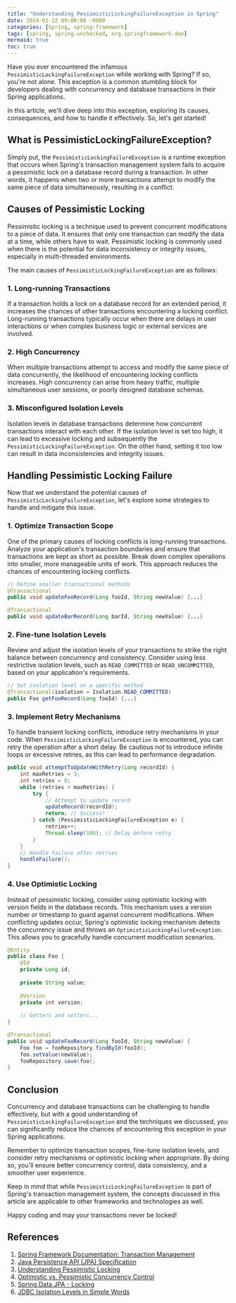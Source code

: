 ```yaml
---
title: "Understanding PessimisticLockingFailureException in Spring"
date: 2024-01-22 09:00:00 -0000
categories: [Spring, spring-framework]
tags: [spring, spring-unchecked, org.springframework.dao]
mermaid: true
toc: true
---
```



Have you ever encountered the infamous `PessimisticLockingFailureException` while working with Spring? If so, you're not alone. This exception is a common stumbling block for developers dealing with concurrency and database transactions in their Spring applications.

In this article, we'll dive deep into this exception, exploring its causes, consequences, and how to handle it effectively. So, let's get started!

## What is PessimisticLockingFailureException?

Simply put, the `PessimisticLockingFailureException` is a runtime exception that occurs when Spring's transaction management system fails to acquire a pessimistic lock on a database record during a transaction. In other words, it happens when two or more transactions attempt to modify the same piece of data simultaneously, resulting in a conflict.

## Causes of Pessimistic Locking

Pessimistic locking is a technique used to prevent concurrent modifications to a piece of data. It ensures that only one transaction can modify the data at a time, while others have to wait. Pessimistic locking is commonly used when there is the potential for data inconsistency or integrity issues, especially in multi-threaded environments.

The main causes of `PessimisticLockingFailureException` are as follows:

### 1. Long-running Transactions

If a transaction holds a lock on a database record for an extended period, it increases the chances of other transactions encountering a locking conflict. Long-running transactions typically occur when there are delays in user interactions or when complex business logic or external services are involved.

### 2. High Concurrency

When multiple transactions attempt to access and modify the same piece of data concurrently, the likelihood of encountering locking conflicts increases. High concurrency can arise from heavy traffic, multiple simultaneous user sessions, or poorly designed database schemas.

### 3. Misconfigured Isolation Levels

Isolation levels in database transactions determine how concurrent transactions interact with each other. If the isolation level is set too high, it can lead to excessive locking and subsequently the `PessimisticLockingFailureException`. On the other hand, setting it too low can result in data inconsistencies and integrity issues.

## Handling Pessimistic Locking Failure

Now that we understand the potential causes of `PessimisticLockingFailureException`, let's explore some strategies to handle and mitigate this issue.

### 1. Optimize Transaction Scope

One of the primary causes of locking conflicts is long-running transactions. Analyze your application's transaction boundaries and ensure that transactions are kept as short as possible. Break down complex operations into smaller, more manageable units of work. This approach reduces the chances of encountering locking conflicts.

```java
// Define smaller transactional methods
@Transactional
public void updateFooRecord(Long fooId, String newValue) {...}

@Transactional
public void updateBarRecord(Long barId, String newValue) {...}
```

### 2. Fine-tune Isolation Levels

Review and adjust the isolation levels of your transactions to strike the right balance between concurrency and consistency. Consider using less restrictive isolation levels, such as `READ_COMMITTED` or `READ_UNCOMMITTED`, based on your application's requirements.

```java
// Set isolation level on a specific method
@Transactional(isolation = Isolation.READ_COMMITTED)
public Foo getFooRecord(Long fooId) {...}
```

### 3. Implement Retry Mechanisms

To handle transient locking conflicts, introduce retry mechanisms in your code. When `PessimisticLockingFailureException` is encountered, you can retry the operation after a short delay. Be cautious not to introduce infinite loops or excessive retries, as this can lead to performance degradation.

```java
public void attemptToUpdateWithRetry(Long recordId) {
    int maxRetries = 3;
    int retries = 0;
    while (retries < maxRetries) {
        try {
            // Attempt to update record
            updateRecord(recordId);
            return; // Success!
        } catch (PessimisticLockingFailureException e) {
            retries++;
            Thread.sleep(100); // Delay before retry
        }
    }
    // Handle failure after retries
    handleFailure();
}
```

### 4. Use Optimistic Locking

Instead of pessimistic locking, consider using optimistic locking with version fields in the database records. This mechanism uses a version number or timestamp to guard against concurrent modifications. When conflicting updates occur, Spring's optimistic locking mechanism detects the concurrency issue and throws an `OptimisticLockingFailureException`. This allows you to gracefully handle concurrent modification scenarios.

```java
@Entity
public class Foo {
    @Id
    private Long id;
    
    private String value;
    
    @Version
    private int version;
    
    // Getters and setters...
}
```

```java
@Transactional
public void updateFooRecord(Long fooId, String newValue) {
    Foo foo = fooRepository.findById(fooId);
    foo.setValue(newValue);
    fooRepository.save(foo);
}
```

## Conclusion

Concurrency and database transactions can be challenging to handle effectively, but with a good understanding of `PessimisticLockingFailureException` and the techniques we discussed, you can significantly reduce the chances of encountering this exception in your Spring applications.

Remember to optimize transaction scopes, fine-tune isolation levels, and consider retry mechanisms or optimistic locking when appropriate. By doing so, you'll ensure better concurrency control, data consistency, and a smoother user experience.

Keep in mind that while `PessimisticLockingFailureException` is part of Spring's transaction management system, the concepts discussed in this article are applicable to other frameworks and technologies as well.

Happy coding and may your transactions never be locked!

## References

1. [Spring Framework Documentation: Transaction Management](https://docs.spring.io/spring-framework/docs/current/reference/html/data-access.html#transaction)
2. [Java Persistence API (JPA) Specification](https://jcp.org/en/jsr/detail?id=338)
3. [Understanding Pessimistic Locking](https://www.baeldung.com/hibernate-pessimistic-locking)
4. [Optimistic vs. Pessimistic Concurrency Control](https://www.geeksforgeeks.org/optimistic-vs-pessimistic-concurrency-control/)
5. [Spring Data JPA - Locking](https://www.baeldung.com/jpa-pessimistic-locking)
6. [JDBC Isolation Levels in Simple Words](https://vladmihalcea.com/jdbc-isolation-levels/)